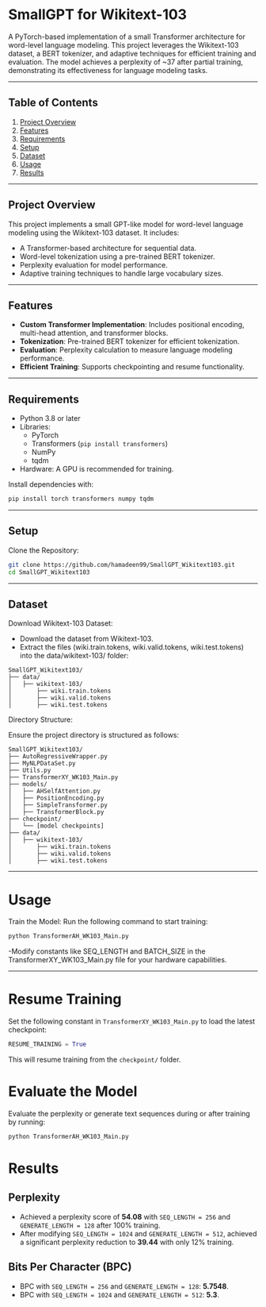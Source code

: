 # **SmallGPT for Wikitext-103**

A PyTorch-based implementation of a small Transformer architecture for word-level language modeling. This project leverages the Wikitext-103 dataset, a BERT tokenizer, and adaptive techniques for efficient training and evaluation. The model achieves a perplexity of ~37 after partial training, demonstrating its effectiveness for language modeling tasks.

---

## **Table of Contents**
1. [Project Overview](#project-overview)
2. [Features](#features)
3. [Requirements](#requirements)
4. [Setup](#setup)
5. [Dataset](#dataset)
6. [Usage](#usage)
7. [Results](#results)


---

## **Project Overview**
This project implements a small GPT-like model for word-level language modeling using the Wikitext-103 dataset. It includes:
- A Transformer-based architecture for sequential data.
- Word-level tokenization using a pre-trained BERT tokenizer.
- Perplexity evaluation for model performance.
- Adaptive training techniques to handle large vocabulary sizes.

---

## **Features**
- **Custom Transformer Implementation**: Includes positional encoding, multi-head attention, and transformer blocks.
- **Tokenization**: Pre-trained BERT tokenizer for efficient tokenization.
- **Evaluation**: Perplexity calculation to measure language modeling performance.
- **Efficient Training**: Supports checkpointing and resume functionality.

---

## **Requirements**
- Python 3.8 or later
- Libraries:
  - PyTorch
  - Transformers (`pip install transformers`)
  - NumPy
  - tqdm
- Hardware: A GPU is recommended for training.

Install dependencies with:
```bash
pip install torch transformers numpy tqdm
```

---

## **Setup**
Clone the Repository:
```bash
git clone https://github.com/hamadeen99/SmallGPT_Wikitext103.git
cd SmallGPT_Wikitext103
```

---

## **Dataset**
Download Wikitext-103 Dataset:
- Download the dataset from Wikitext-103.
- Extract the files (wiki.train.tokens, wiki.valid.tokens, wiki.test.tokens) into the data/wikitext-103/ folder:

```Data Structure
SmallGPT_Wikitext103/
├── data/
│   ├── wikitext-103/
│       ├── wiki.train.tokens
│       ├── wiki.valid.tokens
│       ├── wiki.test.tokens
```
Directory Structure:

Ensure the project directory is structured as follows:
```files Structure
SmallGPT_Wikitext103/
├── AutoRegressiveWrapper.py
├── MyNLPDataSet.py
├── Utils.py
├── TransformerXY_WK103_Main.py
├── models/
│   ├── AHSelfAttention.py
│   ├── PositionEncoding.py
│   ├── SimpleTransformer.py
│   ├── TransformerBlock.py
├── checkpoint/
│   └── [model checkpoints]
├── data/
│   ├── wikitext-103/
│       ├── wiki.train.tokens
│       ├── wiki.valid.tokens
│       ├── wiki.test.tokens
```

---

# Usage
Train the Model:
Run the following command to start training:

```bash
python TransformerAH_WK103_Main.py
```

-Modify constants like SEQ_LENGTH and BATCH_SIZE in the TransformerXY_WK103_Main.py file for your hardware capabilities.

---


# Resume Training

Set the following constant in `TransformerXY_WK103_Main.py` to load the latest checkpoint:

```python
RESUME_TRAINING = True
```

This will resume training from the `checkpoint/` folder.

# Evaluate the Model

Evaluate the perplexity or generate text sequences during or after training by running:

```bash
python TransformerAH_WK103_Main.py
```

# Results

## Perplexity

- Achieved a perplexity score of **54.08** with `SEQ_LENGTH = 256` and `GENERATE_LENGTH = 128` after 100% training.
- After modifying `SEQ_LENGTH = 1024` and `GENERATE_LENGTH = 512`, achieved a significant perplexity reduction to **39.44** with only 12% training.

## Bits Per Character (BPC)

- BPC with `SEQ_LENGTH = 256` and `GENERATE_LENGTH = 128`: **5.7548**.
- BPC with `SEQ_LENGTH = 1024` and `GENERATE_LENGTH = 512`: **5.3**.















